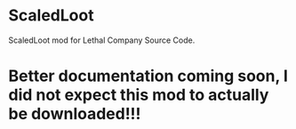 # ScaledLoot
ScaledLoot mod for Lethal Company Source Code.

# Better documentation coming soon, I did not expect this mod to actually be downloaded!!!

